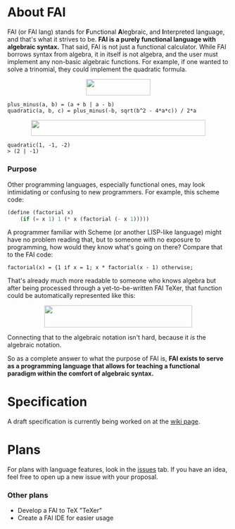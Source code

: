 # About FAI
FAI (or FAI lang) stands for **F**unctional **A**legbraic, and **I**nterpreted language, and that's what it strives to be. **FAI is a purely functional language with algebraic syntax.** That said, FAI is not just a functional calculator. While FAI borrows syntax from algebra, it in itself is not algebra, and the user must implement any non-basic algebraic functions. For example, if one wanted to solve a trinomial, they could implement the quadratic formula.

<p align="center"><img src="https://rawgit.com/TheUnlocked/FAI-Language/master/svgs//aaf78c77fd22cac9c585c960351835ef.svg?invert_in_darkmode" align=middle width=145.45792469999998pt height=36.7526973pt/></p>

```fai
plus_minus(a, b) = (a + b | a - b)
quadratic(a, b, c) = plus_minus(-b, sqrt(b^2 - 4*a*c)) / 2*a
```

<p align="center"><img src="https://rawgit.com/TheUnlocked/FAI-Language/master/svgs//969a4afec608b081de4df21cda2729d0.svg?invert_in_darkmode" align=middle width=395.32508564999995pt height=36.7526973pt/></p>

```fai
quadratic(1, -1, -2)
> (2 | -1)
```

### Purpose
Other programming languages, especially functional ones, may look intimidating or confusing to new programmers. For example, this scheme code:

```scheme
(define (factorial x)
	(if (= x 1) 1 (* x (factorial (- x 1)))))
```

A programmer familiar with Scheme (or another LISP-like language) might have no problem reading that, but to someone with no exposure to programming, how would they know what's going on there? Compare that to the FAI code:

```fai
factorial(x) = {1 if x = 1; x * factorial(x - 1) otherwise;
```

That's already much more readable to someone who knows algebra but after being processed through a yet-to-be-written FAI TeXer, that function could be automatically represented like this:

<p align="center"><img src="https://rawgit.com/TheUnlocked/FAI-Language/master/svgs//cd9c1c25bd8c66552c6358ed2b7a70d1.svg?invert_in_darkmode" align=middle width=335.719296pt height=49.315569599999996pt/></p>

Connecting that to the algebraic notation isn't hard, because it _is_ the algebraic notation.

So as a complete answer to what the purpose of FAI is, **FAI exists to serve as a programming language that allows for teaching a functional paradigm within the comfort of algebraic syntax.**

# Specification
A draft specification is currently being worked on at the [wiki page](https://github.com/TheUnlocked/FAI-Language/wiki).

# Plans
For plans with language features, look in the [issues](https://github.com/TheUnlocked/FAI-Language/issues) tab. If you have an idea, feel free to open up a new issue with your proposal.
### Other plans
* Develop a FAI to TeX "TeXer"
* Create a FAI IDE for easier usage
